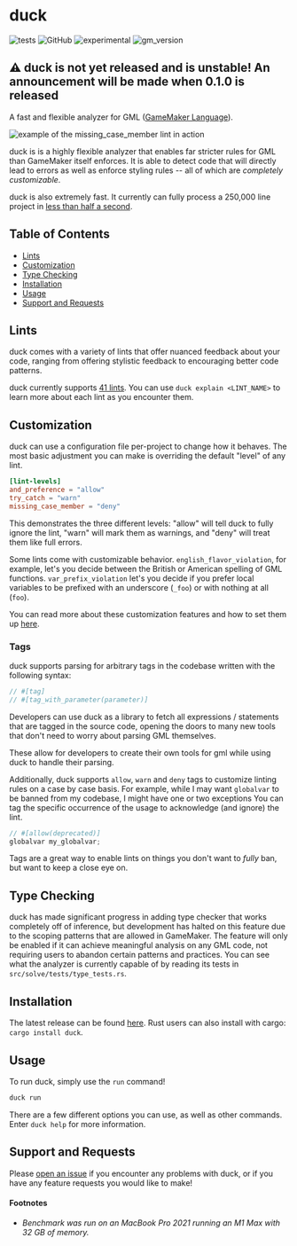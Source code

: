 # duck

![tests](https://img.shields.io/testspace/tests/imlazyeye/imlazyeye:duck/main)
![GitHub](https://img.shields.io/badge/license-MIT-green)
![experimental](https://img.shields.io/badge/stability-experimental-important)
![gm_version](https://img.shields.io/badge/GM%20Runtime-2022.3.0.497-blue)

## ⚠️ duck is not yet released and is unstable! An announcement will be made when 0.1.0 is released

A fast and flexible analyzer for GML ([GameMaker Language](https://manual.yoyogames.com/#t=Content.html)).

![example of the missing_case_member lint in action](https://i.imgur.com/i3b6sH1.jpg)

duck is is a highly flexible analyzer that enables far stricter rules for GML than GameMaker itself enforces. It is able to detect code that will directly lead to errors as well as enforce styling rules -- all of which are _completely customizable_.

duck is also extremely fast. It currently can fully process a 250,000 line project in [less than half a second](#footnotes).

## Table of Contents

- [Lints](#lints)
- [Customization](#customization)
- [Type Checking](#type-checking)
- [Installation](#installation)
- [Usage](#usage)
- [Support and Requests](#support-and-requests)

## Lints

duck comes with a variety of lints that offer nuanced feedback about your code, ranging from offering stylistic feedback to encouraging better code patterns.

duck currently supports [41 lints](LINTS.md). You can use `duck explain <LINT_NAME>` to learn more about each lint as you encounter them.

## Customization

duck can use a configuration file per-project to change how it behaves. The most basic adjustment you can make is overriding the default "level" of any lint.

```toml
[lint-levels]
and_preference = "allow"
try_catch = "warn"
missing_case_member = "deny"
```

This demonstrates the three different levels: "allow" will tell duck to fully ignore the lint, "warn" will mark them as warnings, and "deny" will treat them like full errors.

Some lints come with customizable behavior. `english_flavor_violation`, for example, let's you decide between the British or American spelling of GML functions. `var_prefix_violation` let's you decide if you prefer local variables to be prefixed with an underscore (`_foo`) or with nothing at all (`foo`).

You can read more about these customization features and how to set them up [here](CONFIGURATION.md).

### Tags

duck supports parsing for arbitrary tags in the codebase written with the following syntax:

```js
// #[tag]
// #[tag_with_parameter(parameter)]
```

Developers can use duck as a library to fetch all expressions / statements that are tagged in the source code, opening the doors to many new tools that don't need to worry about parsing GML themselves.

These allow for developers to create their own tools for gml while using duck to handle their parsing.

Additionally, duck supports `allow`, `warn` and `deny` tags to customize linting rules on a case by case basis. For example, while I may want `globalvar` to be banned from my codebase, I might have one or two exceptions You can tag the specific occurrence of the usage to acknowledge (and ignore) the lint.

```js
// #[allow(deprecated)]
globalvar my_globalvar;
```

Tags are a great way to enable lints on things you don't want to _fully_ ban, but want to keep a close eye on.

## Type Checking

duck has made significant progress in adding type checker that works completely off of inference, but development has halted on this feature due to the scoping patterns that are allowed in GameMaker. The feature will only be enabled if it can achieve meaningful analysis on any GML code, not requiring users to abandon certain patterns and practices. You can see what the analyzer is currently capable of by reading its tests in `src/solve/tests/type_tests.rs`.

## Installation

The latest release can be found [here](https://github.com/imlazyeye/duck/releases). Rust users can also install with cargo: `cargo install duck`.

## Usage

To run duck, simply use the `run` command!

```bash
duck run
```

There are a few different options you can use, as well as other commands. Enter `duck help` for more information.

## Support and Requests

Please [open an issue](https://github.com/imlazyeye/duck/issues) if you encounter any problems with duck, or if you have any feature requests you would like to make!

#### Footnotes

- _Benchmark was run on an MacBook Pro 2021 running an M1 Max with 32 GB of memory._
